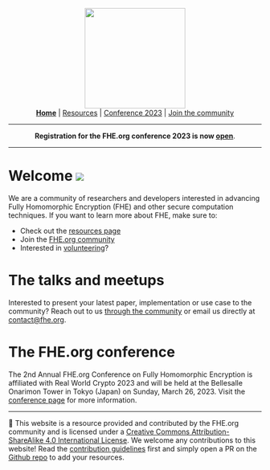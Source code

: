 <!-- Main header navigation -->
<p align="center">
  <img width="200" src="https://user-images.githubusercontent.com/5758427/180978488-db825482-5a58-4c7c-9589-c494a6f0be04.png"><br/>
  <a href="https://fhe-org.github.io"><b>Home</b></a> | <a href="https://fhe-org.github.io/resources">Resources</a> | <a href="https://fhe-org.github.io/conferences/conference-2023/home">Conference 2023</a> | <a href="https://fhe-org.github.io/community">Join the community</a>
</p>
<hr/>
<!-- /Main header navigation -->

<p align="center">
<b>Registration for the FHE.org conference 2023 is now <a href="https://fhe.org/conferences/conference-2023/home">open</a></b>. 
</p>
<hr/>

# Welcome [<img src="https://img.shields.io/badge/Edit%20this%20page%20on-Github-lightgrey?style=flat-square">](https://github.com/FHE-org/fhe-org.github.io)
  
We are a community of researchers and developers interested in advancing Fully Homomorphic Encryption (FHE) and other secure computation techniques.
If you want to learn more about FHE, make sure to:

- Check out the [resources page](https://fhe-org.github.io/resources)
- Join the [FHE.org community](https://fhe-org.github.io/community)
- Interested in [volunteering](https://fhe-org.github.io/volunteer)?

# The talks and meetups
Interested to present your latest paper, implementation or use case to the community? Reach out to us <a href="https://fhe.org/community">through the community</a> or email us directly at <a href="contact@fhe.org">contact@fhe.org</a>. 

# The FHE.org conference 
The 2nd Annual FHE.org Conference on Fully Homomorphic Encryption is affiliated with Real World Crypto 2023 and will be held at the Bellesalle Onarimon Tower in Tokyo (Japan) on Sunday, March 26, 2023. Visit the [conference page](https://fhe.org/conferences/conference-2023/home) for more information.
<!--- Footer --->
<hr/>
💙 This website is a resource provided and contributed by the FHE.org community and is licensed under a <a rel="license" href="http://creativecommons.org/licenses/by-sa/4.0/">Creative Commons Attribution-ShareAlike 4.0 International License</a>. We welcome any contributions to this website! Read the <a href="https://fhe-org.github.io/contrib">contribution guidelines</a> first and simply open a PR on the <a href="https://github.com/fhe-org/fhe-org">Github repo</a> to add your resources.
